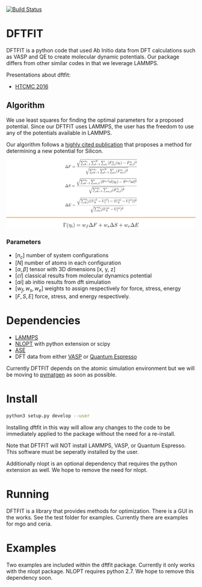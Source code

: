 [![Build Status](https://travis-ci.org/costrouc/dftfit.svg?branch=master)](https://travis-ci.org/costrouc/dftfit)

# DFTFIT

DFTFIT is a python code that used Ab Initio data from DFT calculations
such as VASP and QE to create molecular dynamic potentials. Our
package differs from other similar codes in that we leverage LAMMPS.

Presentations about dftfit:
 - [HTCMC 2016](https://speakerdeck.com/costrouc/dftfit-potential-generation-for-molecular-dynamics-calculations#)

## Algorithm

We use least squares for finding the optimal parameters for a proposed
potential. Since our DFTFIT uses LAMMPS, the user has the freedom to
use any of the potentials available in LAMMPS.

Our algorithm follows a
[highly cited publication](http://dx.doi.org/10.1063/1.1513312) that
proposes a method for determining a new potential for Silicon.

![Optimization Equation](docs/img/eqs.png)

### Parameters
 - [$n_c$] number of system configurations
 - [$N$] number of atoms in each configuration
 - [$\alpha, \beta$] tensor with 3D dimensions [x, y, z]
 - [$cl$] classical results from molecular dynamics potential
 - [$ai$] ab initio results from dft simulation
 - [$w_f, w_s, w_e$] weights to assign respectively for force, stress,
   energy
 - [$F, S, E$] force, stress, and energy respectively.


# Dependencies
 - [LAMMPS](http://lammps.sandia.gov/)
 - [NLOPT](http://ab-initio.mit.edu/wiki/index.php/NLopt) with python extension or scipy
 - [ASE](https://wiki.fysik.dtu.dk/ase/download.html)
 - DFT data from either [VASP](https://www.vasp.at/) or
   [Quantum Espresso](http://www.quantum-espresso.org/)

Currently DFTFIT depends on the atomic simulation environment but we will be moving to [pymatgen](http://pymatgen.org/) as soon as possible.


# Install

```bash
python3 setup.py develop --user
```

Installing dftfit in this way will allow any changes to the code to be
immediately applied to the package without the need for a re-install.

Note that DFTFIT will NOT install LAMMPS, VASP, or Quantum Espresso.
This software must be seperatly installed by the user.

Additionally nlopt is an optional dependency that requires the python
extension as well. We hope to remove the need for nlopt.

# Running
DFTFIT is a library that provides methods for optimization. There is a
GUI in the works. See the test folder for examples. Currently there
are examples for mgo and ceria.

# Examples
Two examples are included within the dftfit package. Currently it only
works with the nlopt package. NLOPT requires python 2.7. We hope to
remove this dependency soon.
